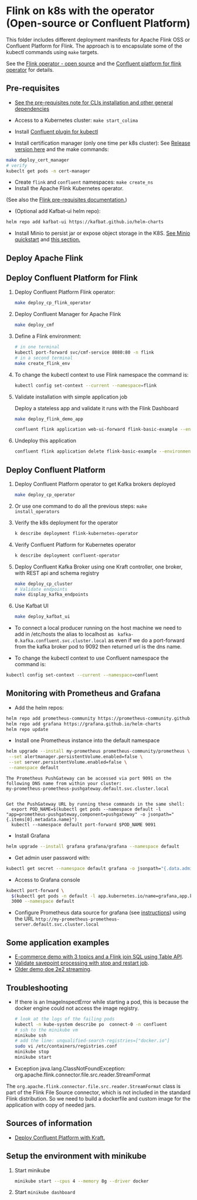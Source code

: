 # Flink on k8s with the operator (Open-source or Confluent Platform)

This folder includes different deployment manifests for Apache Flink OSS or Confluent Platform for Flink. The approach is to encapsulate some of the kubectl commands using `make` targets. 

See the [Flink operator - open source](https://nightlies.apache.org/flink/flink-docs-release-1.20/docs/deployment/resource-providers/standalone/kubernetes/) and the [Confluent platform for flink operator](https://docs.confluent.io/platform/current/flink/get-started.html) for details.

## Pre-requisites

* [See the pre-requisites note for CLIs installation and other general dependencies](https://github.com/jbcodeforce/flink-studies/coding/k8-deploy/#pre-requisites)

* Access to a Kubernetes cluster: `make start_colima`

* Install [Confluent plugin for kubectl](https://docs.confluent.io/operator/current/co-deploy-cfk.html#co-install-plugin)

* Install certification manager (only one time per k8s cluster): See [Release version here](https://github.com/cert-manager/cert-manager/) and the make commands:

```sh
make deploy_cert_manager
# verify
kubeclt get pods -n cert-manager
```

* Create `flink` and `confluent` namespaces: `make create_ns`
* Install the Apache Flink Kubernetes operator.

(See also the [Flink pre-requisites documentation.](https://nightlies.apache.org/flink/flink-kubernetes-operator-docs-stable/docs/try-flink-kubernetes-operator/quick-start/))

* (Optional add Kafbat-ui helm repo):

```sh
helm repo add kafbat-ui https://kafbat.github.io/helm-charts
```

* Install Minio to persist jar or expose object storage in the K8S. [See Minio quickstart](https://min.io/docs/minio/linux/reference/minio-mc.html#quickstart) and [this section.](https://jbcodeforce.github.io/flink-studies/coding/k8s-deploy/#using-minio)


## Deploy Apache Flink



## Deploy Confluent Platform for Flink

1. Deploy Confluent Platform Flink operator:

    ```sh
    make deploy_cp_flink_operator
    ```

1. Deploy Confluent Manager for Apache Flink

    ```sh
    make deploy_cmf
    ```

1. Define a Flink environment:

    ```sh
    # in one terminal
    kubectl port-forward svc/cmf-service 8080:80 -n flink
    # in a second terminal
    make create_flink_env
    ```

1. To change the kubectl context to use Flink namespace the command is:

    ```sh
    kubectl config set-context --current --namespace=flink
    ```

1. Validate installation with simple application job

    Deploy a stateless app and validate it runs with the Flink Dashboard

    ```sh
    make deploy_flink_demo_app

    confluent flink application web-ui-forward flink-basic-example --environment env1 --port 8090 --url http://localhost:8084
    ```

1. Undeploy this application

    ```sh
    confluent flink application delete flink-basic-example --environment env1  --url http://localhost:8084
    ```

## Deploy Confluent Platform

1. Deploy Confluent Platform operator to get Kafka brokers deployed

    ```sh
    make deploy_cp_operator
    ```

1. Or use one command to do all the previous steps: `make install_operators`

1. Verify the k8s deployment for the operator

    ```sh
    k describe deployment flink-kubernetes-operator
    ```

1. Verify Confluent Platform for Kubernetes operator

    ```sh
    k describe deployment confluent-operator
    ```

1. Deploy Confluent Kafka Broker using one Kraft controller, one broker, with REST api and schema registry

    ```sh
    make deploy_cp_cluster
    # Validate endpoints
    make display_kafka_endpoints 
    ```

1. Use Kafbat UI

    ```sh
    make deploy_kafbat_ui
    ```

* To connect a local producer running on the host machine we need to add in /etc/hosts the alias to localhost as ` kafka-0.kafka.confluent.svc.cluster.local` as even if we do a port-forward from the kafka broker pod to 9092 then returned url is the dns name.

* To change the kubectl context  to use Confluent namespace the command is:

```sh
kubectl config set-context --current --namespace=confluent
```

## Monitoring with Prometheus and Grafana

* Add the helm repos:

```sh
helm repo add prometheus-community https://prometheus-community.github.io/helm-charts
helm repo add grafana https://grafana.github.io/helm-charts
helm repo update
```

* Install one Prometheus instance into the default namespace

```sh
helm upgrade --install my-prometheus prometheus-community/prometheus \
 --set alertmanager.persistentVolume.enabled=false \
 --set server.persistentVolume.enabled=false \
 --namespace default
```

```
The Prometheus PushGateway can be accessed via port 9091 on the following DNS name from within your cluster:
my-prometheus-prometheus-pushgateway.default.svc.cluster.local


Get the PushGateway URL by running these commands in the same shell:
  export POD_NAME=$(kubectl get pods --namespace default -l "app=prometheus-pushgateway,component=pushgateway" -o jsonpath="{.items[0].metadata.name}")
  kubectl --namespace default port-forward $POD_NAME 9091
```

* Install Grafana

```sh
helm upgrade --install grafana grafana/grafana --namespace default
```

* Get admin user password with:

```sh
kubectl get secret --namespace default grafana -o jsonpath="{.data.admin-password}" | base64 --decode ; echo
```

* Access to Grafana console

```sh
kubectl port-forward \
  $(kubectl get pods -n default -l app.kubernetes.io/name=grafana,app.kubernetes.io/instance=grafana -o name) \
  3000 --namespace default
```

* Configure Prometheus data source for grafana (see [instructions](https://prometheus.io/docs/visualization/grafana/#creating-a-prometheus-data-source)) using the URL `http://my-prometheus-prometheus-server.default.svc.cluster.local`

## Some application examples

* [E-commerce demo with 3 topics and a Flink join SQL using Table API](../../e2e-demos/e-com-sale/README.md).
* [Validate savepoint processing with stop and restart job](../../e2e-demos/savepoint-demo/readme.md).
* [Older demo doe 2e2 streaming](../../e2e-demos/e2e-streaming-demo/README.md).

## Troubleshooting

* If there is an ImageInspectError while starting a pod, this is because the docker engine could not access the image registry.

    ```sh
    # look at the logs of the failing pods
    kubectl -n kube-system describe po  connect-0 -n confluent
    # ssh to the minikube vm
    minikube ssh
    # add the line: unqualified-search-registries=["docker.io"]
    sudo vi /etc/containers/registries.conf
    minikube stop
    minikube start
    ```

* Exception java.lang.ClassNotFoundException: org.apache.flink.connector.file.src.reader.StreamFormat

The `org.apache.flink.connector.file.src.reader.StreamFormat` class is part of the Flink File Source connector, which is not included in the standard Flink distribution. So we need to build a dockerfile and custom image for the application with copy of needed jars.


## Sources of information

* [Deploy Confluent Platform with Kraft.](https://github.com/confluentinc/confluent-kubernetes-examples/tree/master/quickstart-deploy)



## Setup the environment with minikube

1. Start minikube

    ```sh
    minikube start --cpus 4 --memory 8g --driver docker
    ```

1. Start `minikube dashboard`